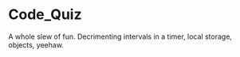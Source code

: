 # Code_Quiz
A whole slew of fun. Decrimenting intervals in a timer, local storage, objects, yeehaw. 
